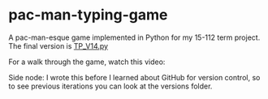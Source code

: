 # pac-man-typing-game

A pac-man-esque game implemented in Python for my 15-112 term project. 
The final version is [TP_V14.py](https://github.com/jessief25/pac-man-typing-game/blob/main/TP_V14.py)

For a walk through the game, watch this video:

Side node: I wrote this before I learned about GitHub for version control, so to see previous iterations you can look at the versions folder.
